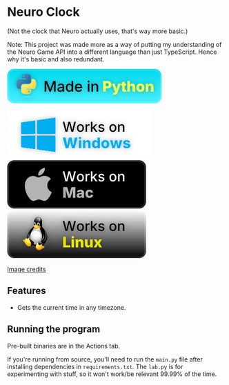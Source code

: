 # Neuro Clock

(Not the clock that Neuro actually uses, that's way more basic.)

Note: This project was made more as a way of putting my understanding of the Neuro Game API into a different language than just TypeScript. Hence why it's basic and also redundant.

![Made in Python badge](./docs/badges/made-in-python.svg)

![Works on Windows badge](./docs/badges/works-on-windows-cozy.svg)
![Works on Mac badge](./docs/badges/works-on-mac-cozy.svg)
![Works on Linux badge](./docs/badges/works-on-linux-cozy.svg)

[Image credits](./image-credits.md)

## Features

- Gets the current time in any timezone.

<!--[See the documentation](../docs/) for more.-->

## Running the program

Pre-built binaries are in the Actions tab.

If you're running from source, you'll need to run the `main.py` file after installing dependencies in `requirements.txt`. The `lab.py` is for experimenting with stuff, so it won't work/be relevant 99.99% of the time.
